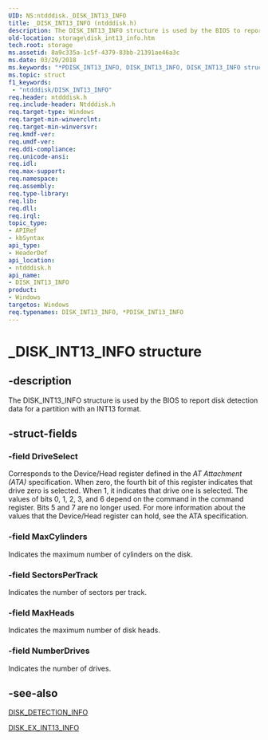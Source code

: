 ```yaml
---
UID: NS:ntdddisk._DISK_INT13_INFO
title: _DISK_INT13_INFO (ntdddisk.h)
description: The DISK_INT13_INFO structure is used by the BIOS to report disk detection data for a partition with an INT13 format.
old-location: storage\disk_int13_info.htm
tech.root: storage
ms.assetid: 8a9c335a-1c5f-4379-83bb-21391ae46a3c
ms.date: 03/29/2018
ms.keywords: "*PDISK_INT13_INFO, DISK_INT13_INFO, DISK_INT13_INFO structure [Storage Devices], PDISK_INT13_INFO, PDISK_INT13_INFO structure pointer [Storage Devices], _DISK_INT13_INFO, ntdddisk/DISK_INT13_INFO, ntdddisk/PDISK_INT13_INFO, storage.disk_int13_info, structs-disk_fc6ee399-d876-44e3-955a-3ab95c1b5134.xml"
ms.topic: struct
f1_keywords:
 - "ntdddisk/DISK_INT13_INFO"
req.header: ntdddisk.h
req.include-header: Ntdddisk.h
req.target-type: Windows
req.target-min-winverclnt: 
req.target-min-winversvr: 
req.kmdf-ver: 
req.umdf-ver: 
req.ddi-compliance: 
req.unicode-ansi: 
req.idl: 
req.max-support: 
req.namespace: 
req.assembly: 
req.type-library: 
req.lib: 
req.dll: 
req.irql: 
topic_type:
- APIRef
- kbSyntax
api_type:
- HeaderDef
api_location:
- ntdddisk.h
api_name:
- DISK_INT13_INFO
product:
- Windows
targetos: Windows
req.typenames: DISK_INT13_INFO, *PDISK_INT13_INFO
---
```


# _DISK_INT13_INFO structure


## -description


The DISK_INT13_INFO structure is used by the BIOS to report disk detection data for a partition with an INT13 format.


## -struct-fields




### -field DriveSelect

Corresponds to the Device/Head register defined in the <i>AT Attachment (ATA)</i> specification. When zero, the fourth bit of this register indicates that drive zero is selected. When 1, it indicates that drive one is selected. The values of bits 0, 1, 2, 3, and 6 depend on the command in the command register. Bits 5 and 7 are no longer used. For more information about the values that the Device/Head register can hold, see the ATA specification.


### -field MaxCylinders

Indicates the maximum number of cylinders on the disk. 


### -field SectorsPerTrack

Indicates the number of sectors per track. 


### -field MaxHeads

Indicates the maximum number of disk heads. 


### -field NumberDrives

Indicates the number of drives. 


## -see-also




<a href="https://docs.microsoft.com/windows-hardware/drivers/ddi/ntdddisk/ns-ntdddisk-_disk_detection_info">DISK_DETECTION_INFO</a>



<a href="https://docs.microsoft.com/windows-hardware/drivers/ddi/ntdddisk/ns-ntdddisk-_disk_ex_int13_info">DISK_EX_INT13_INFO</a>
 

 

